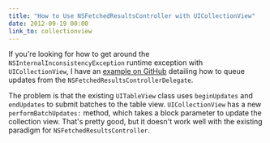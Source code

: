 ```yaml
---
title: "How to Use NSFetchedResultsController with UICollectionView"
date: 2012-09-19 00:00
link_to: collectionview
---
```


If you're looking for how to get around the `NSInternalInconsistencyException` runtime exception with `UICollectionView`, I have an [example on GitHub](https://github.com/AshFurrow/UICollectionView-NSFetchedResultsController) detailing how to queue updates from the `NSFetchedResultsControllerDelegate`.

The problem is that the existing `UITableView` class uses `beginUpdates` and `endUpdates` to submit batches to the table view. `UICollectionView` has a new `performBatchUpdates:` method, which takes a block parameter to update the collection view. That's pretty good, but it doesn't work well with the existing paradigm for `NSFetchedResultsController`.

<!-- more -->

